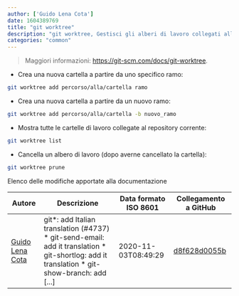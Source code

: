```yaml
---
author: ['Guido Lena Cota']
date: 1604389769
title: "git worktree"
description: "git worktree, Gestisci gli alberi di lavoro collegati allo stesso repository."
categories: "common"
---
```

> Maggiori informazioni: <https://git-scm.com/docs/git-worktree>.

- Crea una nuova cartella a partire da uno specifico ramo:

```bash
git worktree add percorso/alla/cartella ramo
```

- Crea una nuova cartella a partire da un nuovo ramo:

```bash
git worktree add percorso/alla/cartella -b nuovo_ramo
```

- Mostra tutte le cartelle di lavoro collegate al repository corrente:

```bash
git worktree list
```

- Cancella un albero di lavoro (dopo averne cancellato la cartella):

```bash
git worktree prune
```
Elenco delle modifiche apportate alla documentazione


Autore | Descrizione | Data formato ISO 8601 | Collegamento a GitHub
------|-----|-----|-----
[Guido Lena Cota](mailto:guido.lenacota@gmail.com) | git*: add Italian translation (#4737) * git-send-email: add it translation * git-shortlog: add it translation * git-show-branch: add [...] | 2020-11-03T08:49:29 | [d8f628d0055b](https://github.com/tldr-pages/tldr/commit/d8f628d0055bff98d5d64a811ea6349dfe245116)

